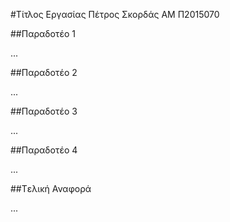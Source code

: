 #Τίτλος Εργασίας
Πέτρος Σκορδάς
ΑΜ Π2015070

##Παραδοτέο 1

...

##Παραδοτέο 2

...

##Παραδοτέο 3

...

##Παραδοτέο 4

...

##Tελική Αναφορά

...
